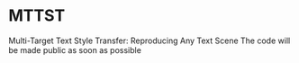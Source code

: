 # MTTST
Multi-Target Text Style Transfer: Reproducing Any Text Scene
The code will be made public as soon as possible
